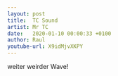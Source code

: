 ```yaml
---
layout: post
title:  TC Sound
artist: Mr TC
date:   2020-01-10 00:00:33 +0100
author: Raul
youtube-url: X9idMjvXKPY
---
```

<div class="post-content-message"> 
weiter weirder Wave!
</div>
